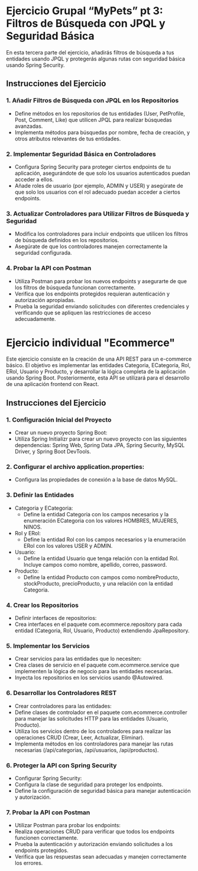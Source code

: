 # Ejercicio Grupal “MyPets” pt 3: Filtros de Búsqueda con JPQL y Seguridad Básica
En esta tercera parte del ejercicio, añadirás filtros de búsqueda a tus entidades usando JPQL y protegerás algunas rutas con seguridad básica usando Spring Security.

## Instrucciones del Ejercicio
### 1. Añadir Filtros de Búsqueda con JPQL en los Repositorios
  - Define métodos en los repositorios de tus entidades (User, PetProfile, Post, Comment, Like) que utilicen JPQL para realizar búsquedas avanzadas.
  - Implementa métodos para búsquedas por nombre, fecha de creación, y otros atributos relevantes de tus entidades.
### 2. Implementar Seguridad Básica en Controladores
  - Configura Spring Security para proteger ciertos endpoints de tu aplicación, asegurándote de que solo los usuarios autenticados puedan acceder a ellos.
  - Añade roles de usuario (por ejemplo, ADMIN y USER) y asegúrate de que solo los usuarios con el rol adecuado puedan acceder a ciertos endpoints.
### 3. Actualizar Controladores para Utilizar Filtros de Búsqueda y Seguridad
  - Modifica los controladores para incluir endpoints que utilicen los filtros de búsqueda definidos en los repositorios.
  - Asegúrate de que los controladores manejen correctamente la seguridad configurada.
### 4. Probar la API con Postman
  - Utiliza Postman para probar los nuevos endpoints y asegurarte de que los filtros de búsqueda funcionan correctamente.
  - Verifica que los endpoints protegidos requieran autenticación y autorización apropiadas.
  - Prueba la seguridad enviando solicitudes con diferentes credenciales y verificando que se apliquen las restricciones de acceso adecuadamente.


# Ejercicio individual "Ecommerce"
Este ejercicio consiste en la creación de una API REST para un e-commerce básico. El objetivo es implementar las entidades Categoria, ECategoria, Rol, ERol, Usuario y Producto, y desarrollar la lógica completa de la aplicación usando Spring Boot. Posteriormente, esta API se utilizará para el desarrollo de una aplicación frontend con React.

## Instrucciones del Ejercicio
### 1. Configuración Inicial del Proyecto
  - Crear un nuevo proyecto Spring Boot:
  - Utiliza Spring Initializr para crear un nuevo proyecto con las siguientes dependencias: Spring Web, Spring Data JPA, Spring Security, MySQL Driver, y Spring Boot DevTools.
### 2. Configurar el archivo application.properties:
  - Configura las propiedades de conexión a la base de datos MySQL.
### 3. Definir las Entidades
  - Categoria y ECategoria:
    - Define la entidad Categoria con los campos necesarios y la enumeración ECategoria con los valores HOMBRES, MUJERES, NINOS.
  - Rol y ERol:
    - Define la entidad Rol con los campos necesarios y la enumeración ERol con los valores USER y ADMIN.
  - Usuario:
    - Define la entidad Usuario que tenga relación con la entidad Rol. Incluye campos como nombre, apellido, correo, password.
  - Producto:
    - Define la entidad Producto con campos como nombreProducto, stockProducto, precioProducto, y una relación con la entidad Categoria.
### 4. Crear los Repositorios
  - Definir interfaces de repositorios:
  - Crea interfaces en el paquete com.ecommerce.repository para cada entidad (Categoria, Rol, Usuario, Producto) extendiendo JpaRepository.
### 5. Implementar los Servicios
  - Crear servicios para las entidades que lo necesiten:
  - Crea clases de servicio en el paquete com.ecommerce.service que implementen la lógica de negocio para las entidades necesarias.
  - Inyecta los repositorios en los servicios usando @Autowired.
### 6. Desarrollar los Controladores REST
  - Crear controladores para las entidades:
  - Define clases de controlador en el paquete com.ecommerce.controller para manejar las solicitudes HTTP para las entidades (Usuario, Producto).
  - Utiliza los servicios dentro de los controladores para realizar las operaciones CRUD (Crear, Leer, Actualizar, Eliminar).
  - Implementa métodos en los controladores para manejar las rutas necesarias (/api/categorias, /api/usuarios, /api/productos).
### 6. Proteger la API con Spring Security
  - Configurar Spring Security:
  - Configura la clase de seguridad para proteger los endpoints.
  - Define la configuración de seguridad básica para manejar autenticación y autorización.
### 7. Probar la API con Postman
  - Utilizar Postman para probar los endpoints:
  - Realiza operaciones CRUD para verificar que todos los endpoints funcionen correctamente.
  - Prueba la autenticación y autorización enviando solicitudes a los endpoints protegidos.
  - Verifica que las respuestas sean adecuadas y manejen correctamente los errores.
    
